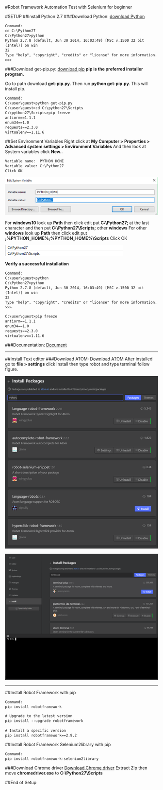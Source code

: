 #Robot Framework Automation Test with Selenium for beginner

#SETUP
##Install Python 2.7
###Download Python: [download Python](https://www.python.org/ftp/python/2.7.8/python-2.7.8.msi)

```
Command:
cd C:\Python27
C:\Python27>python
Python 2.7.8 (default, Jun 30 2014, 16:03:49) [MSC v.1500 32 bit (Intel)] on win
32
Type "help", "copyright", "credits" or "license" for more information.
>>>
```

###Download get-pip.py: [download pip](https://bootstrap.pypa.io/get-pip.py)
**pip is the preferred installer program.**

Go to path download **get-pip.py**. Then run **python get-pip.py**. This will install pip.

```
Command:
C:\user\guest>python get-pip.py
C:\user\guest>cd C:\python27\Scripts
C:\python27\Scripts>pip freeze
antiorm==1.1.1
enum34==1.0
requests==2.3.0
virtualenv==1.11.6
```

##Set Environment Variables
Right click at **My Computer > Properties > Advanced system settings > Environment Variables**
And then look at System variables click **New..**
```
Variable name:  PYTHON_HOME
Variable value: C:\Python27
Click OK
```
![install Package](/images/1-system-variable.png)

  For **windows10** look up **Path** then click edit put **C:\Python27;** at the last character and then put **C:\Python27\Scripts;** other **windows**
  For other **windows** look up **Path** then click edit put **;%PYTHON_HOME%\;%PYTHON_HOME%\Scripts**
  Click OK

![install Package](/images/2-system-variable.png)

**Verify a successful installation**

```
Command:
C:\user\guest>python
C:\Python27>python
Python 2.7.8 (default, Jun 30 2014, 16:03:49) [MSC v.1500 32 bit (Intel)] on win
32
Type "help", "copyright", "credits" or "license" for more information.
>>>
```

```
C:\user\guest>pip freeze
antiorm==1.1.1
enum34==1.0
requests==2.3.0
virtualenv==1.11.6
```

###Documentation: [Document](https://github.com/BurntSushi/nfldb/wiki/Python-&-pip-Windows-installation)

-----------------

##Install Text editor
###Download ATOM: [Download ATOM](https://atom.io/)
After installed go to **file > settings** click Install then type robot and type terminal follow figure.

![install Package](/images/2-install-package.png)

![install Package](/images/3-install-package.png)

-----------------

##Install Robot Framework with pip
```
Command:
pip install robotframework
```

```
# Upgrade to the latest version
pip install --upgrade robotframework

# Install a specific version
pip install robotframework==2.9.2
```

##Install Robot Framework Selenium2library with pip
```
Command:
pip install robotframework-selenium2library
```

###Download Chrome driver [Download Chrome driver](https://chromedriver.storage.googleapis.com/index.html?path=2.27/)
Extract Zip then move **chromedriver.exe** to **C:\Python27\Scripts**

##End of Setup
